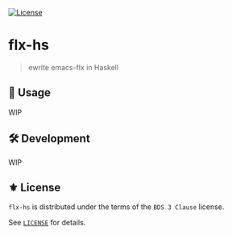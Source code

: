 [![License](https://img.shields.io/badge/License-BSD_3--Clause-green.svg)](https://opensource.org/licenses/BSD-3-Clause)

# flx-hs
> ewrite emacs-flx in Haskell

## 🔨 Usage

WIP

## 🛠️ Development

WIP

## ⚜️ License

`flx-hs` is distributed under the terms of the `BDS 3 Clause` license.

See [`LICENSE`](./LICENSE) for details.


<!-- Links -->

[flx]: https://github.com/lewang/flx
